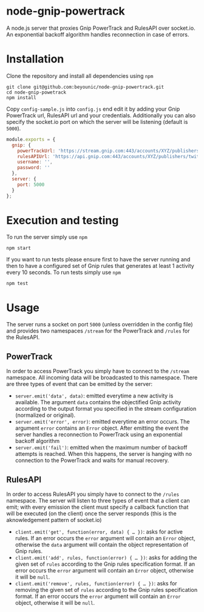 node-gnip-powertrack
=========

A node.js server that proxies Gnip PowerTrack and RulesAPI over socket.io. An exponential backoff algorithm handles reconnection in case of errors.

# Installation

Clone the repository and install all dependencies using `npm`

```
git clone git@github.com:beyounic/node-gnip-powertrack.git
cd node-gnip-powetrack
npm install
```

Copy `config-sample.js` into `config.js` end edit it by adding your Gnip PowerTrack url, RulesAPI url and your credentials. Additionally you can also specify the socket.io port on which the server will be listening (default is `5000`).

```javascript
module.exports = {
  gnip: {
    powerTrackUrl: 'https://stream.gnip.com:443/accounts/XYZ/publishers/twitter/streams/track/Production.json',
    rulesAPIUrl: 'https://api.gnip.com:443/accounts/XYZ/publishers/twitter/streams/track/Production/rules.json',
    username: '',
    password: ''
  },
  server: {
    port: 5000
  }
};
```

# Execution and testing

To run the server simply use `npm`

```
npm start
```

If you want to run tests please ensure first to have the server running and then to have a configured set of Gnip rules that generates at least 1 activity every 10 seconds. To run tests simply use `npm`

```
npm test
```

# Usage

The server runs a socket on port `5000` (unless overridden in the config file) and provides two namespaces `/stream` for the PowerTrack and `/rules` for the RulesAPI.

## PowerTrack

In order to access PowerTrack you simply have to connect to the `/stream` namespace. All incoming data will be broadcasted to this namespace. There are three types of event that can be emitted by the server:

* `server.emit('data', data)`: emitted everytime a new activity is available. The argument `data` contains the objectified Gnip activity according to the output format you specified in the stream configuration (normalized or original).
* `server.emit('error', error)`: emitted everytime an error occurs. The argument `error` contains an `Error` object. After emitting the event the server handles a reconnection to PowerTrack using an exponential backoff algorithm
* `server.emit('fail')`: emitted when the maximum number of backoff attempts is reached. When this happens, the server is hanging with no connection to the PowerTrack and waits for manual recovery.

## RulesAPI

In order to access RulesAPI you simply have to connect to the `/rules` namespace. The server will listen to three types of event that a client can emit; with every emission the client must specify a callback function that will be executed (on the client) once the server responds (this is the aknowledgement pattern of socket.io)

* `client.emit('get', function(error, data) { … })`: asks for active rules. If an error occurs the `error` argument will contain an `Error` object, otherwise the `data` argument will contain the object representation of Gnip rules.
* `client.emit('add', rules, function(error) { … })`: asks for adding the given set of `rules` according to the Gnip rules specification format. If an error occurs the `error` argument will contain an `Error` object, otherwise it will be `null`.
* `client.emit('remove', rules, function(error) { … })`: asks for removing the given set of `rules` according to the Gnip rules specification format. If an error occurs the `error` argument will contain an `Error` object, otherwise it will be `null`.